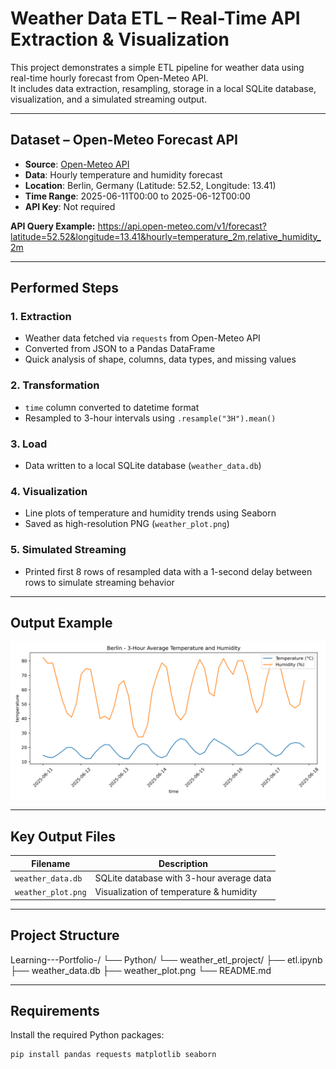 # Weather Data ETL – Real-Time API Extraction & Visualization

This project demonstrates a simple ETL pipeline for weather data using real-time hourly forecast from Open-Meteo API.  
It includes data extraction, resampling, storage in a local SQLite database, visualization, and a simulated streaming output.

---

## Dataset – Open-Meteo Forecast API

- **Source**: [Open-Meteo API](https://open-meteo.com/)
- **Data**: Hourly temperature and humidity forecast
- **Location**: Berlin, Germany (Latitude: 52.52, Longitude: 13.41)
- **Time Range**: 2025-06-11T00:00 to 2025-06-12T00:00
- **API Key**: Not required

**API Query Example:**
https://api.open-meteo.com/v1/forecast?latitude=52.52&longitude=13.41&hourly=temperature_2m,relative_humidity_2m


---

## Performed Steps

### 1. Extraction

- Weather data fetched via `requests` from Open-Meteo API
- Converted from JSON to a Pandas DataFrame
- Quick analysis of shape, columns, data types, and missing values

### 2. Transformation

- `time` column converted to datetime format
- Resampled to 3-hour intervals using `.resample("3H").mean()`

### 3. Load

- Data written to a local SQLite database (`weather_data.db`)

### 4. Visualization

- Line plots of temperature and humidity trends using Seaborn
- Saved as high-resolution PNG (`weather_plot.png`)

### 5. Simulated Streaming

- Printed first 8 rows of resampled data with a 1-second delay between rows to simulate streaming behavior

---

## Output Example

![weather_plot](weather_plot.png)

---

## Key Output Files

| Filename             | Description                                 |
|----------------------|---------------------------------------------|
| `weather_data.db`    | SQLite database with 3-hour average data    |
| `weather_plot.png`   | Visualization of temperature & humidity     |

---

## Project Structure
Learning---Portfolio-/
└── Python/
    └── weather_etl_project/
        ├── etl.ipynb
        ├── weather_data.db
        ├── weather_plot.png
        └── README.md

---

## Requirements

Install the required Python packages:

```bash
pip install pandas requests matplotlib seaborn


